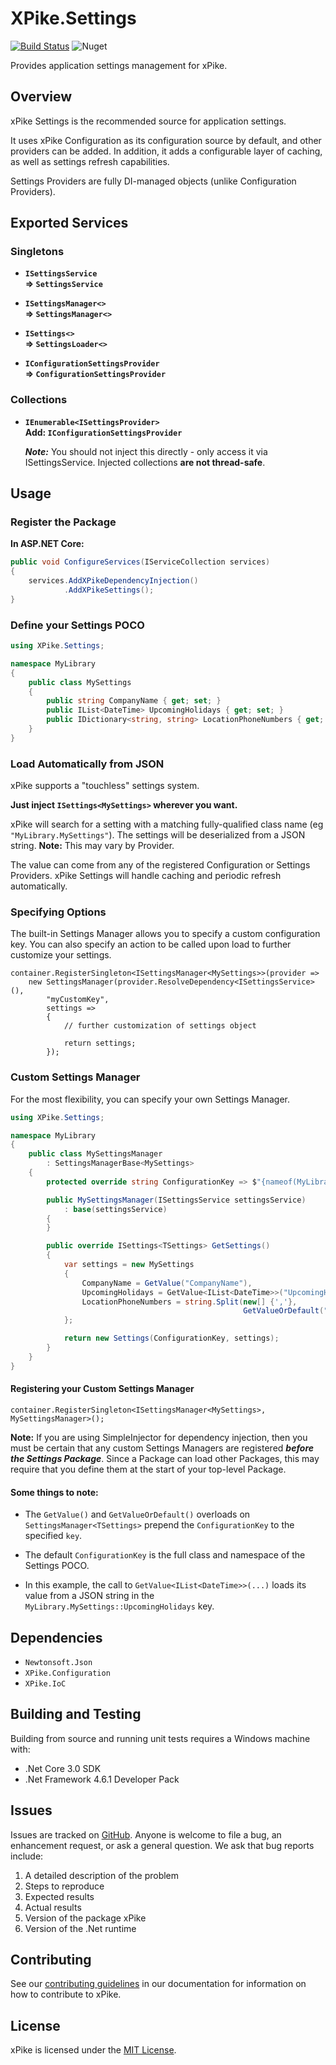 # XPike.Settings

[![Build Status](https://dev.azure.com/xpike/xpike/_apis/build/status/xpike.settings?branchName=master)](https://dev.azure.com/xpike/xpike/_build/latest?definitionId=6&branchName=master)
![Nuget](https://img.shields.io/nuget/v/XPike.Settings)

Provides application settings management for xPike.

## Overview

xPike Settings is the recommended source for application settings.

It uses xPike Configuration as its configuration source by default, and other providers can be added.
In addition, it adds a configurable layer of caching, as well as settings refresh capabilities.

Settings Providers are fully DI-managed objects (unlike Configuration Providers).

## Exported Services

### Singletons

- **`ISettingsService`**  
  **=> `SettingsService`**

- **`ISettingsManager<>`**  
  **=> `SettingsManager<>`**

- **`ISettings<>`**  
  **=> `SettingsLoader<>`**

- **`IConfigurationSettingsProvider`**  
  **=> `ConfigurationSettingsProvider`**

### Collections

- **`IEnumerable<ISettingsProvider>`**  
  **Add: `IConfigurationSettingsProvider`**  
  
  ***Note:*** You should not inject this directly - only access it via ISettingsService.
  Injected collections **are not thread-safe**.

## Usage

### Register the Package

**In ASP.NET Core:**

```csharp
public void ConfigureServices(IServiceCollection services)
{
    services.AddXPikeDependencyInjection()
            .AddXPikeSettings();
}
```

### Define your Settings POCO

```cs
using XPike.Settings;

namespace MyLibrary
{
    public class MySettings
    {
        public string CompanyName { get; set; }
        public IList<DateTime> UpcomingHolidays { get; set; }
        public IDictionary<string, string> LocationPhoneNumbers { get; set; }
    }
}
```

### Load Automatically from JSON

xPike supports a "touchless" settings system.

**Just inject `ISettings<MySettings>` wherever you want.**

xPike will search for a setting with a matching fully-qualified class name (eg `"MyLibrary.MySettings"`).
The settings will be deserialized from a JSON string.  **Note:** This may vary by Provider.

The value can come from any of the registered Configuration or Settings Providers.
xPike Settings will handle caching and periodic refresh automatically.

### Specifying Options

The built-in Settings Manager allows you to specify a custom configuration key.  You can also specify an action
to be called upon load to further customize your settings.

```
container.RegisterSingleton<ISettingsManager<MySettings>>(provider =>
    new SettingsManager(provider.ResolveDependency<ISettingsService>(),
        "myCustomKey",
        settings =>
        {
            // further customization of settings object

            return settings;
        });
```



### Custom Settings Manager

For the most flexibility, you can specify your own Settings Manager.

```cs
using XPike.Settings;

namespace MyLibrary
{
    public class MySettingsManager
        : SettingsManagerBase<MySettings>
    {
        protected override string ConfigurationKey => $"{nameof(MyLibrary)}::{nameof(MySettings)}";

        public MySettingsManager(ISettingsService settingsService)
            : base(settingsService)
        {
        }

        public override ISettings<TSettings> GetSettings()
        {
            var settings = new MySettings
            {
                CompanyName = GetValue("CompanyName"),
                UpcomingHolidays = GetValue<IList<DateTime>>("UpcomingHolidays"),
                LocationPhoneNumbers = string.Split(new[] {','},
                                                    GetValueOrDefault("LocationPhoneNumbers", "555-1212"))
            };

            return new Settings(ConfigurationKey, settings);
        }
    }
}
```

#### Registering your Custom Settings Manager

`container.RegisterSingleton<ISettingsManager<MySettings>, MySettingsManager>();`

**Note:** If you are using SimpleInjector for dependency injection, then you must be certain
that any custom Settings Managers are registered ***before the Settings Package***.  Since a
Package can load other Packages, this may require that you define them at the start of your
top-level Package.

#### Some things to note:

- The `GetValue()` and `GetValueOrDefault()` overloads on `SettingsManager<TSettings>` prepend the `ConfigurationKey` to the specified `key`.

- The default `ConfigurationKey` is the full class and namespace of the Settings POCO.

- In this example, the call to `GetValue<IList<DateTime>>(...)` loads its value from a JSON string in the `MyLibrary.MySettings::UpcomingHolidays` key.

## Dependencies

- `Newtonsoft.Json`
- `XPike.Configuration`
- `XPike.IoC`

## Building and Testing

Building from source and running unit tests requires a Windows machine with:

* .Net Core 3.0 SDK
* .Net Framework 4.6.1 Developer Pack

## Issues

Issues are tracked on [GitHub](https://github.com/xpike/xpike-settings/issues). Anyone is welcome to file a bug,
an enhancement request, or ask a general question. We ask that bug reports include:

1. A detailed description of the problem
2. Steps to reproduce
3. Expected results
4. Actual results
5. Version of the package xPike
6. Version of the .Net runtime

## Contributing

See our [contributing guidelines](https://github.com/xpike/documentation/blob/master/docfx_project/articles/contributing.md)
in our documentation for information on how to contribute to xPike.

## License

xPike is licensed under the [MIT License](LICENSE).
